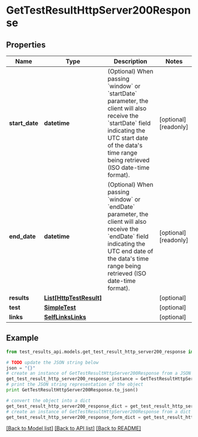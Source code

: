 # GetTestResultHttpServer200Response


## Properties
Name | Type | Description | Notes
------------ | ------------- | ------------- | -------------
**start_date** | **datetime** | (Optional) When passing &#x60;window&#x60; or &#x60;startDate&#x60; parameter,  the client will also receive the &#x60;startDate&#x60; field indicating the UTC start date of the data&#39;s time range being retrieved  (ISO date-time format). | [optional] [readonly] 
**end_date** | **datetime** | (Optional) When passing &#x60;window&#x60; or &#x60;endDate&#x60; parameter,  the client will also receive the &#x60;endDate&#x60; field indicating the UTC end date of the data&#39;s time range being retrieved  (ISO date-time format). | [optional] [readonly] 
**results** | [**List[HttpTestResult]**](HttpTestResult.md) |  | [optional] 
**test** | [**SimpleTest**](SimpleTest.md) |  | [optional] 
**links** | [**SelfLinksLinks**](SelfLinksLinks.md) |  | [optional] 

## Example

```python
from test_results_api.models.get_test_result_http_server200_response import GetTestResultHttpServer200Response

# TODO update the JSON string below
json = "{}"
# create an instance of GetTestResultHttpServer200Response from a JSON string
get_test_result_http_server200_response_instance = GetTestResultHttpServer200Response.from_json(json)
# print the JSON string representation of the object
print GetTestResultHttpServer200Response.to_json()

# convert the object into a dict
get_test_result_http_server200_response_dict = get_test_result_http_server200_response_instance.to_dict()
# create an instance of GetTestResultHttpServer200Response from a dict
get_test_result_http_server200_response_form_dict = get_test_result_http_server200_response.from_dict(get_test_result_http_server200_response_dict)
```
[[Back to Model list]](../README.md#documentation-for-models) [[Back to API list]](../README.md#documentation-for-api-endpoints) [[Back to README]](../README.md)


